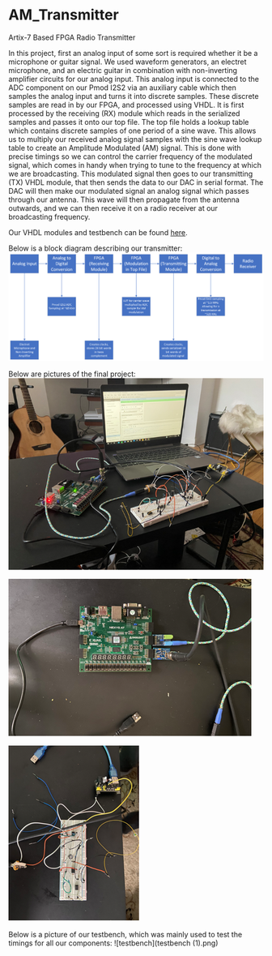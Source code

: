 # AM_Transmitter
Artix-7 Based FPGA Radio Transmitter

In this project, first an analog input of some sort is required whether it be a microphone or guitar signal. We used waveform generators, an electret microphone, and an electric guitar in combination with non-inverting amplifier circuits for our analog input. This analog input is connected to the ADC component on our Pmod I2S2 via an auxiliary cable which then samples the analog input and turns it into discrete samples. These discrete samples are read in by our FPGA, and processed using VHDL. It is first processed by the receiving (RX) module which reads in the serialized samples and passes it onto our top file. The top file holds a lookup table which contains discrete samples of one period of a sine wave. This allows us to multiply our received analog signal samples with the sine wave lookup table to create an Amplitude Modulated (AM) signal. This is done with precise timings so we can control the carrier frequency of the modulated signal, which comes in handy when trying to tune to the frequency at which we are broadcasting. This modulated signal then goes to our transmitting (TX) VHDL module, that then sends the data to our DAC in serial format. The DAC will then make our modulated signal an analog signal which passes through our antenna. This wave will then propagate from the antenna outwards, and we can then receive it on a radio receiver at our broadcasting frequency.

Our VHDL modules and testbench can be found [here](/radio3/radio3.srcs/sources_1).

Below is a block diagram describing our transmitter:
![block_diagram](project_block.png)

Below are pictures of the final project:
![overall](Overall.PNG)

![FPGA](FPGA.PNG)

![Mic](Mic.PNG)

Below is a picture of our testbench, which was mainly used to test the timings for all our components:
![testbench](testbench (1).png)
